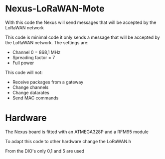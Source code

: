 # Nexus-LoRaWAN-Mote
With this code the Nexus will send messages that will be accepted by the LoRaWAN network

This code is minimal code it only sends a message that will be accepted by the LoRaWAN network.
The settings are:

- Channel 0 = 868,1 MHz
- Spreading factor = 7
- Full power

This code will not:
- Receive packages from a gateway
- Change channels
- Change datarates
- Send MAC commands

# Hardware
The Nexus board is fitted with an ATMEGA328P and a RFM95 module

To adapt this code to other hardware change the LoRaWAN.h

From the DIO's only 0,1 and 5 are used
